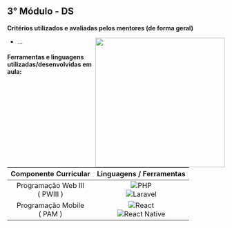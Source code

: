   

##  3° Módulo - DS

**Critérios utilizados e avaliadas pelos mentores (de forma geral)**

<img  src="https://creazilla-store.fra1.digitaloceanspaces.com/cliparts/1998567/coding-svg-clipart-xl.png"  width="300"  align="right"/>

- ...

####  Ferramentas e linguagens utilizadas/desenvolvidas em aula:

<div  align="left">

| Componente Curricular | Linguagens / Ferramentas |
| :---: | :---:
| Programação Web III </br> ( PWIII ) | ![PHP](https://img.shields.io/badge/php-0D1117.svg?logo=php&logoColor=777BB4&labelColor=0D1117&style=for-the-badge) <br/> ![Laravel](https://img.shields.io/badge/laravel-0D1117.svg?style=for-the-badge&logo=laravel&logoColor=23FF2D20&labelColor=0D1117)
| Programação Mobile </br> ( PAM )| ![React](https://img.shields.io/badge/React-161b22?style=for-the-badge&logo=react&logoColor=61DAFB) <br/> ![React Native](https://img.shields.io/badge/react_native-161b22.svg?style=for-the-badge&logo=react&logoColor=%2361DAFB)

</div>
